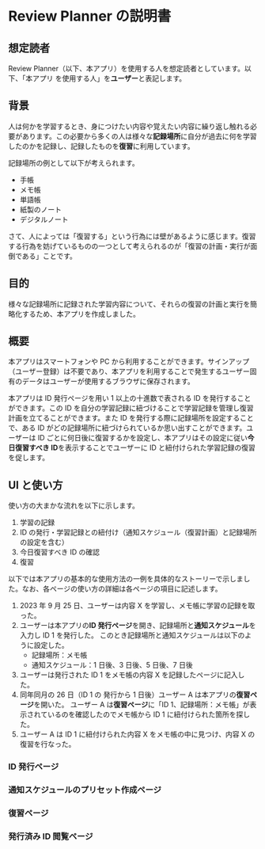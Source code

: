 # Review Planner の説明書

## 想定読者

Review Planner（以下、本アプリ）を使用する人を想定読者としています。以下、「本アプリ を使用する人」を**ユーザー**と表記します。

## 背景

人は何かを学習するとき、身につけたい内容や覚えたい内容に繰り返し触れる必要があります。この必要から多くの人は様々な**記録場所**に自分が過去に何を学習したのかを記録し、記録したものを**復習**に利用しています。

記録場所の例として以下が考えられます。

- 手帳
- メモ帳
- 単語帳
- 紙製のノート
- デジタルノート

さて、人によっては「復習する」という行為には壁があるように感じます。復習する行為を妨げているものの一つとして考えられるのが「復習の計画・実行が面倒である」ことです。

## 目的

様々な記録場所に記録された学習内容について、それらの復習の計画と実行を簡略化するため、本アプリを作成しました。

## 概要

本アプリはスマートフォンや PC から利用することができます。サインアップ（ユーザー登録）は不要であり、本アプリを利用することで発生するユーザー固有のデータはユーザーが使用するブラウザに保存されます。

本アプリは ID 発行ページを用い 1 以上の十進数で表される ID を発行することができます。この ID を自分の学習記録に紐づけることで学習記録を管理し復習計画を立てることができます。また ID を発行する際に記録場所を設定することで、ある ID がどの記録場所に紐づけられているか思い出すことができます。ユーザーは ID ごとに何日後に復習するかを設定し、本アプリはその設定に従い**今日復習すべき ID**を表示することでユーザーに ID と紐付けられた学習記録の復習を促します。

## UI と使い方

使い方の大まかな流れを以下に示します。

1. 学習の記録
1. ID の発行・学習記録との紐付け（通知スケジュール（復習計画）と記録場所の設定を含む）
1. 今日復習すべき ID の確認
1. 復習

以下では本アプリの基本的な使用方法の一例を具体的なストーリーで示しました。なお、各ページの使い方の詳細は各ページの項目に記述します。

1. 2023 年 9 月 25 日、ユーザーは内容 X を学習し、メモ帳に学習の記録を取った。
2. ユーザーは本アプリの**ID 発行ページ**を開き、記録場所と**通知スケジュール**を入力し ID 1 を発行した。
   このとき記録場所と通知スケジュールは以下のように設定した。
   - 記録場所：メモ帳
   - 通知スケジュール：1 日後、3 日後、5 日後、7 日後
3. ユーザーは発行された ID 1 をメモ帳の内容 X を記録したページに記入した。
4. 同年同月の 26 日（ID 1 の 発行から 1 日後）ユーザー A は本アプリの**復習ページ**を開いた。
   ユーザー A は**復習ページ**に「ID 1、記録場所：メモ帳」が表示されているのを確認したのでメモ帳から ID 1 に紐付けられた箇所を探した。
5. ユーザー A は ID 1 に紐付けられた内容 X をメモ帳の中に見つけ、内容 X の復習を行なった。

### ID 発行ページ

### 通知スケジュールのプリセット作成ページ

### 復習ページ

### 発行済み ID 閲覧ページ
